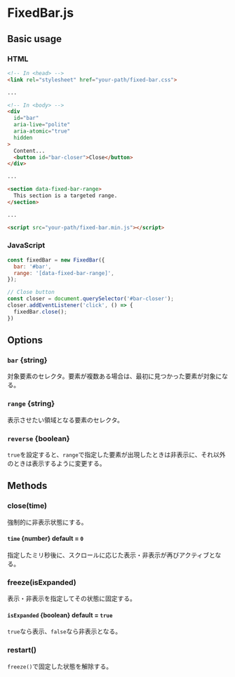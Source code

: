 # FixedBar.js

## Basic usage

### HTML

```html
<!-- In <head> -->
<link rel="stylesheet" href="your-path/fixed-bar.css">

...

<!-- In <body> -->
<div
  id="bar"
  aria-live="polite"
  aria-atomic="true"
  hidden
>
  Content...
  <button id="bar-closer">Close</button>
</div>

...

<section data-fixed-bar-range>
  This section is a targeted range.
</section>

...

<script src="your-path/fixed-bar.min.js"></script>
```

### JavaScript

```js
const fixedBar = new FixedBar({
  bar: '#bar',
  range: '[data-fixed-bar-range]',
});

// Close button
const closer = document.querySelector('#bar-closer');
closer.addEventListener('click', () => {
  fixedBar.close();
})
```

## Options

### `bar` {string}

対象要素のセレクタ。要素が複数ある場合は、最初に見つかった要素が対象になる。

### `range` {string}

表示させたい領域となる要素のセレクタ。

### `reverse` {boolean}

`true`を設定すると、`range`で指定した要素が出現したときは非表示に、それ以外のときは表示するように変更する。

## Methods

### close(time)

強制的に非表示状態にする。

#### `time` {number} default = `0`

指定したミリ秒後に、スクロールに応じた表示・非表示が再びアクティブとなる。

### freeze(isExpanded)

表示・非表示を指定してその状態に固定する。

#### `isExpanded` {boolean} default = `true`

`true`なら表示、`false`なら非表示となる。

### restart()

`freeze()`で固定した状態を解除する。
